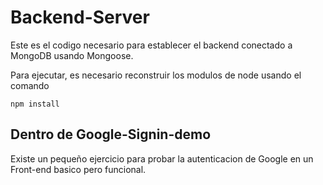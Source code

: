 # Backend-Server

Este es el codigo necesario para establecer el backend conectado a MongoDB usando Mongoose.

Para ejecutar, es necesario reconstruir los modulos de node usando el comando

```
npm install
```

## Dentro de Google-Signin-demo
Existe un pequeño ejercicio para probar la autenticacion de Google en un Front-end basico pero funcional.
